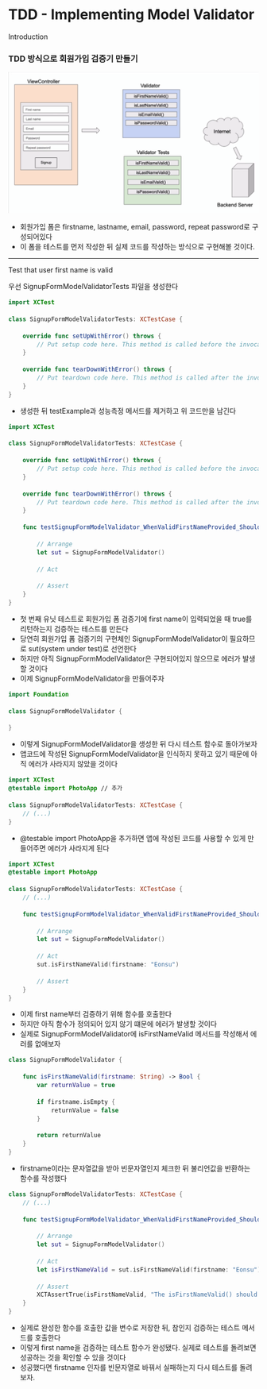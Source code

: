 # TDD - Implementing Model Validator

Introduction 

### TDD 방식으로 회원가입 검증기 만들기

![#mv-intro](./imgs/tdd-model-validator/mv-intro.png)
* 회원가입 폼은 firstname, lastname, email, password, repeat password로 구성되어있다
* 이 폼을 테스트를 먼저 작성한 뒤 실제 코드를 작성하는 방식으로 구현해볼 것이다.

---

Test that user first name is valid

우선 SignupFormModelValidatorTests 파일을 생성한다

```swift
import XCTest

class SignupFormModelValidatorTests: XCTestCase {

    override func setUpWithError() throws {
        // Put setup code here. This method is called before the invocation of each test method in the class.
    }

    override func tearDownWithError() throws {
        // Put teardown code here. This method is called after the invocation of each test method in the class.
    }
}
```
* 생성한 뒤 testExample과 성능측정 메서드를 제거하고 위 코드만을 남긴다

```swift
import XCTest

class SignupFormModelValidatorTests: XCTestCase {

    override func setUpWithError() throws {
        // Put setup code here. This method is called before the invocation of each test method in the class.
    }

    override func tearDownWithError() throws {
        // Put teardown code here. This method is called after the invocation of each test method in the class.
    }

    func testSignupFormModelValidator_WhenValidFirstNameProvided_ShouldReturnTrue() {
        
        // Arrange
        let sut = SignupFormModelValidator()
        
        // Act
        
        // Assert
    }
}
```
* 첫 번째 유닛 테스트로 회원가입 폼 검증기에 first name이 입력되었을 때 true를 리턴하는지 검증하는 테스트를 만든다
* 당연히 회원가입 폼 검증기의 구현체인 SignupFormModelValidator이 필요하므로 sut(system under test)로 선언한다
* 하지만 아직 SignupFormModelValidator은 구현되어있지 않으므로 에러가 발생할 것이다
* 이제 SignupFormModelValidator을 만들어주자

```swift
import Foundation

class SignupFormModelValidator {
    
}
```
* 이렇게 SignupFormModelValidator을 생성한 뒤 다시 테스트 함수로 돌아가보자
* 앱코드에 작성된 SignupFormModelValidator을 인식하지 못하고 있기 때문에 아직 에러가 사라지지 않았을 것이다

```swift
import XCTest
@testable import PhotoApp // 추가

class SignupFormModelValidatorTests: XCTestCase {
    // (...)
}
```
* @testable import PhotoApp을 추가하면 앱에 작성된 코드를 사용할 수 있게 만들어주면 에러가 사라지게 된다

```swift
import XCTest
@testable import PhotoApp

class SignupFormModelValidatorTests: XCTestCase {
    // (...)

    func testSignupFormModelValidator_WhenValidFirstNameProvided_ShouldReturnTrue() {
        
        // Arrange
        let sut = SignupFormModelValidator()
        
        // Act
        sut.isFirstNameValid(firstname: "Eonsu")
        
        // Assert
    }
}
```
* 이제 first name부터 검증하기 위해 함수를 호출한다
* 하지만 아직 함수가 정의되어 있지 않기 떄문에 에러가 발생할 것이다
* 실제로 SignupFormModelValidator에 isFirstNameValid 메서드를 작성해서 에러를 없애보자

```swift
class SignupFormModelValidator {
    
    func isFirstNameValid(firstname: String) -> Bool {
        var returnValue = true
        
        if firstname.isEmpty {
            returnValue = false
        }
        
        return returnValue
    }
}
```
* firstname이라는 문자열값을 받아 빈문자열인지 체크한 뒤 불리언값을 반환하는 함수를 작성했다

```swift
class SignupFormModelValidatorTests: XCTestCase {
    // (...)

    func testSignupFormModelValidator_WhenValidFirstNameProvided_ShouldReturnTrue() {
        
        // Arrange
        let sut = SignupFormModelValidator()
        
        // Act
        let isFirstNameValid = sut.isFirstNameValid(firstname: "Eonsu")
        
        // Assert
        XCTAssertTrue(isFirstNameValid, "The isFirstNameValid() should have returned TRUE for a valid first name but returned FALSE")
    }
}
```
* 실제로 완성한 함수를 호출한 값을 변수로 저장한 뒤, 참인지 검증하는 테스트 메서드를 호출한다
* 이렇게 first name을 검증하는 테스트 함수가 완성됐다. 실제로 테스트를 돌려보면 성공하는 것을 확인할 수 있을 것이다
* 성공했다면 firstname 인자를 빈문자열로 바꿔서 실패하는지 다시 테스트를 돌려보자.